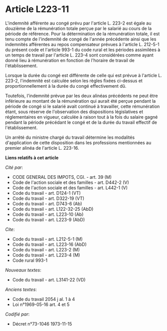 # Article L223-11

L'indemnité afférente au congé prévu par l'article L. 223-2 est égale au douzième de la rémunération totale perçue par le
salarié au cours de la période de référence. Pour la détermination de la rémunération totale, il est tenu compte de
l'indemnité de congé de l'année précédente ainsi que les indemnités afférentes au repos compensateur prévues à l'article L.
212-5-1 du présent code et l'article 993-1 du code rural et les périodes assimilées à un temps de travail par l'article L.
223-4 sont considérées comme ayant donné lieu à rémunération en fonction de l'horaire de travail de l'établissement.

Lorsque la durée du congé est différente de celle qui est prévue à l'article L. 223-2, l'indemnité est calculée selon les
règles fixées ci-dessus et proportionnellement à la durée du congé effectivement dû.

Toutefois, l'indemnité prévue par les deux alinéas précédents ne peut être inférieure au montant de la rémunération qui
aurait été perçue pendant la période de congé si le salarié avait continué à travailler, cette rémunération étant, sous
réserve de l'observation des dispositions législatives et réglementaires en vigueur, calculée à raison tout à la fois du
salaire gagné pendant la période précédant le congé et de la durée du travail effectif de l'établissement.

Un arrêté du ministre chargé du travail détermine les modalités d'application de cette disposition dans les professions
mentionnées au premier alinéa de l'article L. 223-16.

**Liens relatifs à cet article**

_Cité par_:

  - CODE GENERAL DES IMPOTS, CGI. - art. 39 (M)
  - Code de l'action sociale et des familles - art. D442-2 (V)
  - Code de l'action sociale et des familles - art. L442-1 (V)
  - Code du travail - art. D124-1 (VT)
  - Code du travail - art. D322-19 (VT)
  - Code du travail - art. D743-6 (Ab)
  - Code du travail - art. L122-32-25 (AbD)
  - Code du travail - art. L223-10 (Ab)
  - Code du travail - art. L223-9 (AbD)

_Cite_:

  - Code du travail - art. L212-5-1 (M)
  - Code du travail - art. L223-16 (AbD)
  - Code du travail - art. L223-2 (M)
  - Code du travail - art. L223-4 (M)
  - Code rural 993-1

_Nouveaux textes_:

  - Code du travail - art. L3141-22 (VD)

_Anciens textes_:

  - Code du travail 2054 j al. 1 à 4
  - Loi n°1969-05-16 art. 4 et 5

_Codifié par_:

  - Décret n°73-1046 1973-11-15

